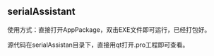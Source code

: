 ## serialAssistant

使用方式：直接打开AppPackage，双击EXE文件即可运行，已经打包好。

源代码在serialAssistan目录下，直接用qt打开.pro工程即可查看。
